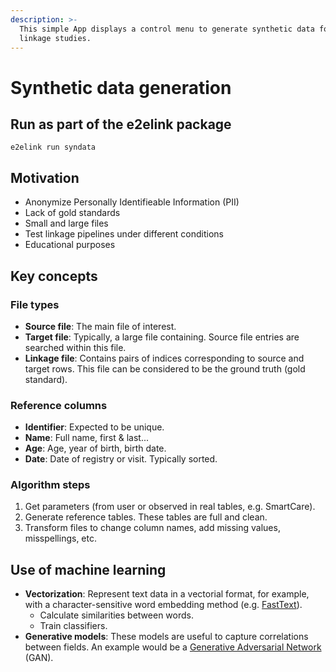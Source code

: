 ```yaml
---
description: >-
  This simple App displays a control menu to generate synthetic data for record
  linkage studies.
---
```


# Synthetic data generation

## Run as part of the e2elink package

```text
e2elink run syndata
```

## Motivation

* Anonymize Personally Identifieable Information \(PII\)
* Lack of gold standards
* Small and large files
* Test linkage pipelines under different conditions
* Educational purposes

## Key concepts

### File types

* **Source file**: The main file of interest.
* **Target file**: Typically, a large file containing. Source file entries are searched within this file.
* **Linkage file**: Contains pairs of indices corresponding to source and target rows. This file can be considered to be the ground truth \(gold standard\).

### Reference columns

* **Identifier**: Expected to be unique.
* **Name**: Full name, first & last...
* **Age**: Age, year of birth, birth date.
* **Date**: Date of registry or visit. Typically sorted.

### Algorithm steps

1. Get parameters \(from user or observed in real tables, e.g. SmartCare\).
2. Generate reference tables. These tables are full and clean.
3. Transform files to change column names, add missing values, misspellings, etc.

## Use of machine learning

* **Vectorization**: Represent text data in a vectorial format, for example, with a character-sensitive word embedding method \(e.g. [FastText](https://fasttext.cc/)\).
  * Calculate similarities between words.
  * Train classifiers.
* **Generative models**: These models are useful to capture correlations between fields. An example would be a [Generative Adversarial Network](https://sdv.dev/SDV/user_guides/single_table/ctgan.html) \(GAN\).

